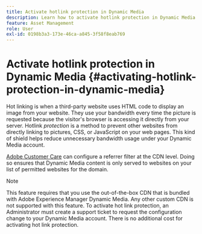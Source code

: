 ```yaml
---
title: Activate hotlink protection in Dynamic Media
description: Learn how to activate hotlink protection in Dynamic Media.
feature: Asset Management
role: User
exl-id: 0198b3a3-173e-46ca-a845-3f58f8eab769
---
```

# Activate hotlink protection in Dynamic Media {#activating-hotlink-protection-in-dynamic-media}

Hot linking is when a third-party website uses HTML code to display an image from your website. They use your bandwidth every time the picture is requested because the visitor's browser is accessing it directly from your server. Hotlink *protection* is a method to prevent other websites from directly linking to pictures, CSS, or JavaScript on your web pages. This kind of shield helps reduce unnecessary bandwidth usage under your Dynamic Media account.

[Adobe Customer Care](https://helpx.adobe.com/support.html) can configure a referrer filter at the CDN level. Doing so ensures that Dynamic Media content is only served to websites on your list of permitted websites for the domain.

>[!NOTE]
>
>This feature requires that you use the out-of-the-box CDN that is bundled with Adobe Experience Manager Dynamic Media. Any other custom CDN is not supported with this feature. To activate hot link protection, an Administrator must create a support ticket to request the configuration change to your Dynamic Media account. There is no additional cost for activating hot link protection.
